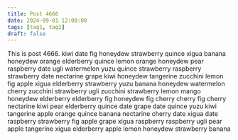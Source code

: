 ```yaml
---
title: Post 4666
date: 2024-09-01 12:00:00
tags: [tag1, tag2]
draft: false
---
```

This is post 4666.
kiwi
date
fig
honeydew
strawberry
quince
xigua
banana
honeydew
orange
elderberry
quince
lemon
orange
honeydew
pear
raspberry
date
ugli
watermelon
yuzu
quince
strawberry
raspberry
strawberry
date
nectarine
grape
kiwi
honeydew
tangerine
zucchini
lemon
fig
apple
xigua
elderberry
strawberry
yuzu
banana
honeydew
watermelon
cherry
zucchini
strawberry
ugli
zucchini
strawberry
lemon
mango
honeydew
elderberry
elderberry
fig
honeydew
fig
cherry
cherry
fig
cherry
nectarine
kiwi
pear
elderberry
quince
date
grape
date
quince
yuzu
kiwi
tangerine
apple
orange
quince
banana
nectarine
cherry
date
xigua
date
raspberry
strawberry
fig
apple
grape
xigua
raspberry
raspberry
ugli
pear
apple
tangerine
xigua
elderberry
apple
lemon
honeydew
strawberry
banana
